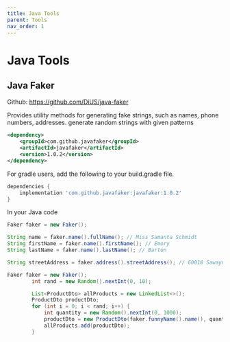 ```yaml
---
title: Java Tools
parent: Tools
nav_order: 1
---
```


# Java Tools
## Java Faker
Github: https://github.com/DiUS/java-faker

Provides utility methods for generating fake strings, such as names, phone numbers, addresses. generate random strings with given patterns

```xml
<dependency>
    <groupId>com.github.javafaker</groupId>
    <artifactId>javafaker</artifactId>
    <version>1.0.2</version>
</dependency>
```

For gradle users, add the following to your build.gradle file.

```groovy
dependencies {
    implementation 'com.github.javafaker:javafaker:1.0.2'
}

```

In your Java code

```java
Faker faker = new Faker();

String name = faker.name().fullName(); // Miss Samanta Schmidt
String firstName = faker.name().firstName(); // Emory
String lastName = faker.name().lastName(); // Barton

String streetAddress = faker.address().streetAddress(); // 60018 Sawayn Brooks Suite 449
```

```java
Faker faker = new Faker();
        int rand = new Random().nextInt(0, 10);

        List<ProductDto> allProducts = new LinkedList<>();
        ProductDto productDto;
        for (int i = 0; i < rand; i++) {
            int quantity = new Random().nextInt(0, 1000);
            productDto = new ProductDto(faker.funnyName().name(), quantity, faker.color().name());
            allProducts.add(productDto);
        }
```